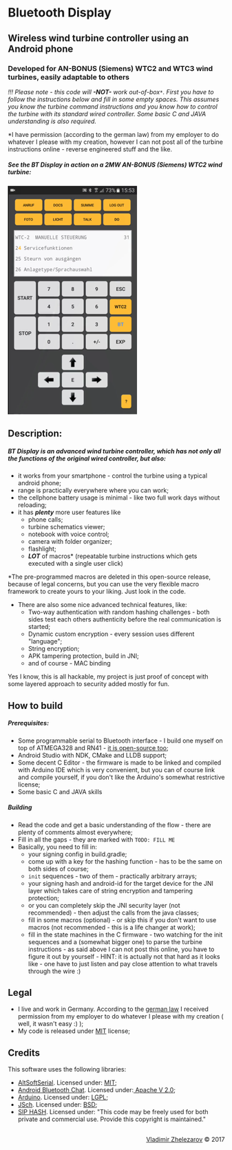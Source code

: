 # Bluetooth Display
## Wireless wind turbine controller using an Android phone
### Developed for AN-BONUS (Siemens) WTC2 and WTC3 wind turbines, easily adaptable to others

_!!! Please note - this code will **-NOT-** work out-of-box`*`. First you have to follow the instructions below and fill in some empty spaces. This assumes you know the turbine command instructions and you know how to control the turbine with its standard wired controller. Some basic C and JAVA understanding is also required._

 *I have permission (according to the german law) from my employer to do whatever I please with my creation, however I can not post all of the turbine instructions online - reverse engineered stuff and the like.

##### See the BT Display in action on a 2MW AN-BONUS (Siemens) WTC2 wind turbine:
[![YouTube Video](btdisplay.png "click for a YouTube Video")](https://youtu.be/T3RdbmtGXXk)

## Description:

##### BT Display is an advanced wind turbine controller, which has not only all the functions of the original wired controller, but also:
- it works from your smartphone - control the turbine using a typical android phone;
- range is practically everywhere where you can work;
- the cellphone battery usage is minimal - like two full work days without reloading;
- it has **_plenty_** more user features like 
  - phone calls;
  - turbine schematics viewer;
  - notebook with voice control;
  - camera with folder organizer;
  - flashlight;
  - **_LOT_** of macros* (repeatable turbine instructions which gets executed with a single user click)

*The pre-programmed macros are deleted in this open-source release, because of legal concerns, but you can use the very flexible macro framework to create yours to your liking. Just look in the code.

- There are also some nice advanced technical features, like:
  - Two-way authentication with random hashing challenges - both sides test each others authenticity before the real communication is started;
  - Dynamic custom encryption - every session uses different "language";
  - String encryption;
  - APK tampering protection, build in JNI;
  - and of course - MAC binding
  
Yes I know, this is all hackable, my project is just proof of concept with some layered approach to security added mostly for fun.

## How to build
##### Prerequisites:
- Some programmable serial to Bluetooth interface - I build one myself on top of ATMEGA328 and RN41 - [it is open-source too](https://github.com/vlzware/Serial-to-Bluetooth);
- Android Studio with NDK, CMake and LLDB support;
- Some decent C Editor - the firmware is made to be linked and compiled with Arduino IDE which is very convenient, but you can of course link and compile yourself, if you don't like the Arduino's somewhat restrictive license;
- Some basic C and JAVA skills
##### Building
- Read the code and get a basic understanding of the flow - there are plenty of comments almost everywhere;
- Fill in all the gaps - they are marked with `TODO: FILL ME`
- Basically, you need to fill in:
  - your signing config in build.gradle;
  - come up with a key for the hashing function - has to be the same on both sides of course;
  - `init` sequences - two of them - practically arbitrary arrays;
  - your signing hash and android-id for the target device for the JNI layer which takes care of string encryption and tampering protection;
  - or you can completely skip the JNI security layer (not recommended) - then adjust the calls from the java classes;
  - fill in some macros (optional) - or skip this if you don't want to use macros (not recommended - this is a life changer at work);
  - fill in the state machines in the C firmware - two watching for the init sequences and a (somewhat bigger one) to parse the turbine instructions - as said above I can not post this online, you have to figure it out by yourself - HINT: it is actually not that hard as it looks like - one have to just listen and pay close attention to what travels through the wire :)

## Legal
- I live and work in Germany. According to the <a href="https://de.wikipedia.org/wiki/Arbeitnehmererfindung">german law</a> I received permission from my employer to do whatever I please with my creation ( well, it wasn't easy :) );
- My code is released under [MIT](LICENSE) license;

## Credits
This software uses the following libraries:

  - <a href="http://www.pjrc.com/teensy/td_libs_AltSoftSerial.html">AltSoftSerial</a>. Licensed under: <a href="https://github.com/PaulStoffregen/AltSoftSerial">MIT</a>;
  - <a href="https://github.com/googlesamples/android-BluetoothChat">Android Bluetooth Chat</a>. Licensed under:<a href="https://github.com/googlesamples/android-BluetoothChat/blob/master/LICENSE"> Apache V 2.0</a>;
  - <a href="https://www.arduino.cc/en/Main/FAQ">Arduino</a>. Licensed under: <a href="https://github.com/arduino/Arduino/blob/master/license.txt">LGPL</a>;
  - <a href="http://www.jcraft.com/jsch/">JSch</a>. Licensed under: <a href="http://www.jcraft.com/jsch/LICENSE.txt">BSD</a>;
  - <a href="http://www.forward.com.au/pfod/SipHashLibrary/index.html">SIP HASH</a>. Licensed under: "This code may be freely used for both private and commercial use. Provide this copyright is maintained."


## 
<p style="text-align: right">
    <a href="https://vlzware.com">Vladimir Zhelezarov</a> © 2017
</p>
